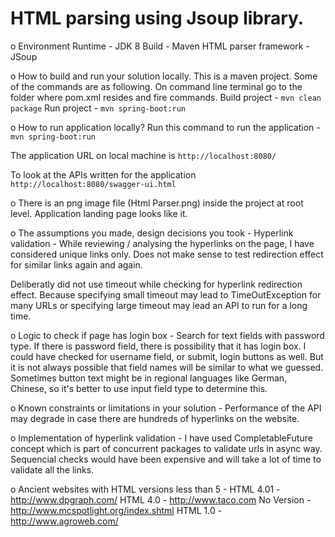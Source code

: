 # HTML parsing using Jsoup library.

o Environment
  Runtime               - JDK 8
  Build                 - Maven
  HTML parser framework - JSoup

o How to build and run your solution locally.
  This is a maven project. Some of the commands are as following.
  On command line terminal go to the folder where pom.xml resides and fire commands.
  Build project - ```mvn clean package```
  Run project   - ```mvn spring-boot:run```

o How to run application locally?
  Run this command to run the application   - ```mvn spring-boot:run```

  The application URL on local machine is ```http://localhost:8080/```

  To look at the APIs written for the application ```http://localhost:8080/swagger-ui.html```

o There is an png image file (Html Parser.png) inside the project at root level. Application landing page looks like it.

o The assumptions you made, design decisions you took -
  Hyperlink validation - While reviewing / analysing the hyperlinks on the page, I have considered unique links only.
  Does not make sense to test redirection effect for similar links again and again.

  Deliberatly did not use timeout while checking for hyperlink redirection effect. Because specifying small timeout
  may lead to TimeOutException for many URLs or specifying large timeout may lead an API to run for a long time.

o Logic to check if page has login box -
  Search for text fields with password type. If there is password field,
  there is possibility that it has login box. I could have checked for username field, or submit, login buttons as well.
  But it is not always possible that field names will be similar to what we guessed. Sometimes button text might be in
  regional languages like German, Chinese, so it's better to use input field type to determine this.

o Known constraints or limitations in your solution -
  Performance of the API may degrade in case there are hundreds of hyperlinks on the website.

o Implementation of hyperlink validation -
  I have used CompletableFuture concept which is part of concurrent packages to validate urls in async way.
  Sequencial checks would have been expensive and will take a lot of time to validate all the links.

o Ancient websites with HTML versions less than 5 -
  HTML 4.01   - http://www.dpgraph.com/
  HTML 4.0    - http://www.taco.com
  No Version  - http://www.mcspotlight.org/index.shtml
  HTML 1.0    - http://www.agroweb.com/

